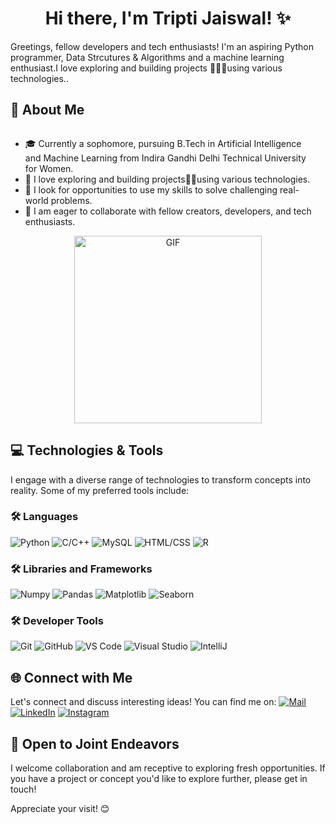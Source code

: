 <h1 align="center">Hi there, I'm Tripti Jaiswal! ✨ </h1>

Greetings, fellow developers and tech enthusiasts! I'm an aspiring Python programmer, Data Strcutures & Algorithms and a machine learning enthusiast.I love exploring and building projects 👩🏻‍💻using various technologies..

## 🚀 About Me

<div style="float: left; margin-right: 20px;">
  
- 🎓 Currently a sophomore, pursuing B.Tech in Artificial Intelligence and Machine Learning from Indira Gandhi Delhi Technical University for Women.
- 🔭 I love exploring and building projects👨‍💻using various technologies.
- 🌱 I look for opportunities to use my skills to solve challenging real-world problems.
- 👯 I am eager to collaborate with fellow creators, developers, and tech enthusiasts.
</div>

<div align="center">
  <img width="300" src="https://media.giphy.com/media/R03zWv5p1oNSQd91EP/giphy.gif" alt="GIF">
</div>

## 💻 Technologies & Tools

I engage with a diverse range of technologies to transform concepts into reality. Some of my preferred tools include:

### 🛠 Languages 

![Python](https://img.shields.io/badge/-Python-3776AB?style=flat&logo=python&logoColor=white) ![C/C++](https://img.shields.io/badge/-C%2FC%2B%2B-00599C?style=flat&logo=c%2B%2B&logoColor=white) ![MySQL](https://img.shields.io/badge/-MySQL-4479A1?style=flat&logo=mysql&logoColor=white) ![HTML/CSS](https://img.shields.io/badge/-HTML%2FCSS-E34F26?style=flat&logo=html5&logoColor=white) ![R](https://img.shields.io/badge/-R-276DC3?style=flat&logo=r&logoColor=white)

### 🛠 Libraries and Frameworks

![Numpy](https://img.shields.io/badge/-Numpy-013243?style=flat&logo=numpy&logoColor=white) ![Pandas](https://img.shields.io/badge/-Pandas-150458?style=flat&logo=pandas&logoColor=white) ![Matplotlib](https://img.shields.io/badge/-Matplotlib-11557C?style=flat&logo=matplotlib&logoColor=white) ![Seaborn](https://img.shields.io/badge/-Seaborn-3776AB?style=flat&logo=seaborn&logoColor=white) 

### 🛠 Developer Tools

![Git](https://img.shields.io/badge/-Git-F05032?style=flat&logo=git&logoColor=white) ![GitHub](https://img.shields.io/badge/-GitHub-181717?style=flat&logo=github&logoColor=white) ![VS Code](https://img.shields.io/badge/-VS%20Code-007ACC?style=flat&logo=visual-studio-code&logoColor=white) ![Visual Studio](https://img.shields.io/badge/-Visual%20Studio-5C2D91?style=flat&logo=visual-studio&logoColor=white) ![IntelliJ](https://img.shields.io/badge/-IntelliJ-000000?style=flat&logo=intellij-idea&logoColor=white) 

## 🌐 Connect with Me

Let's connect and discuss interesting ideas! You can find me on:
[![Mail](https://img.shields.io/badge/Mail-Send%20Mail-red?style=flat-square&logo=gmail&logoColor=white)](mailto:triptijas08@gmail.com)
[![LinkedIn](https://img.shields.io/badge/LinkedIn-Connect-blue?style=flat-square&logo=linkedin&logoColor=white)](https://www.linkedin.com/in/tripti-jaiswal-898472257//)
[![Instagram](https://img.shields.io/badge/Instagram-Follow%20Me-purple?style=flat-square&logo=instagram&logoColor=white)](https://www.instagram.com/triptiijaiswal/)

## 🤝 Open to Joint Endeavors


I welcome collaboration and am receptive to exploring fresh opportunities. If you have a project or concept you'd like to explore further, please get in touch!

Appreciate your visit! 😊
